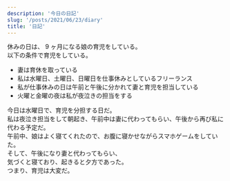 ```yaml
---
description: '今日の日記'
slug: '/posts/2021/06/23/diary'
title: '日記'
---
```


休みの日は、 9 ヶ月になる娘の育児をしている。  
以下の条件で育児をしている。

- 妻は育休を取っている
- 私は水曜日、土曜日、日曜日を仕事休みとしているフリーランス
- 私が仕事休みの日は午前と午後に分かれて妻と育児を担当している
- 火曜と金曜の夜は私が夜泣きの担当をする

今日は水曜日で、育児を分担する日だ。  
私は夜泣き担当をして朝起き、午前中は妻に代わってもらい、午後から再び私に代わる予定だ。  
午前中、娘はよく寝てくれたので、お腹に寝かせながらスマホゲームをしていた。  
そして、午後になり妻と代わってもらい、  
気づくと寝ており、起きると夕方であった。  
つまり、育児は大変だ。
